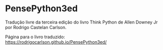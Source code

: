 # PensePython3ed
Tradução livre da terceira edição do livro Think Python de Allen Downey Jr por Rodrigo Castelan Carlson.

Página para o livro traduzido: https://rodrigocarlson.github.io/PensePython3ed/
